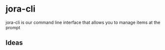 # jora-cli
jora-cli is our command line interface that allows you to manage items at the prompt

## Ideas